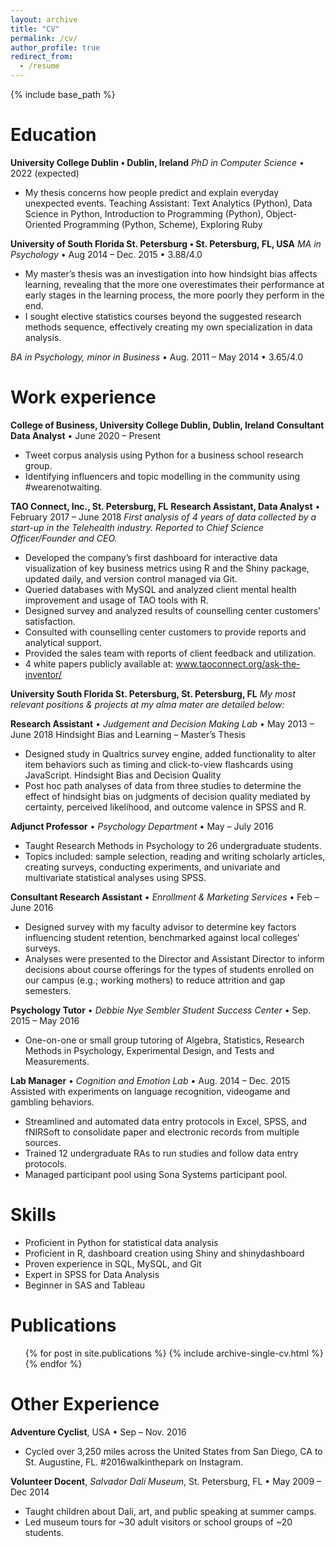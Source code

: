 ```yaml
---
layout: archive
title: "CV"
permalink: /cv/
author_profile: true
redirect_from:
  - /resume
---
```


{% include base_path %}

Education
======
__University College Dublin • Dublin, Ireland__
_PhD in Computer Science_ • 2022 (expected)
* My thesis concerns how people predict and explain everyday unexpected events.
Teaching Assistant: Text Analytics (Python), Data Science in Python, Introduction to Programming (Python), Object-Oriented Programming (Python, Scheme), Exploring Ruby

__University of South Florida St. Petersburg • St. Petersburg, FL, USA__
_MA in Psychology_ • Aug 2014 – Dec. 2015 • 3.88/4.0
* My master’s thesis was an investigation into how hindsight bias affects learning, revealing that the more one overestimates their performance at early stages in the learning process, the more poorly they perform in the end.
* I sought elective statistics courses beyond the suggested research methods sequence, effectively creating my own specialization in data analysis.

_BA in Psychology, minor in Business_ • Aug. 2011 – May 2014 • 3.65/4.0


Work experience
======
__College of Business, University College Dublin, Dublin, Ireland__
**Consultant Data Analyst** • June 2020 – Present 
* Tweet corpus analysis using Python for a business school research group.
* Identifying influencers and topic modelling in the community using #wearenotwaiting.

__TAO Connect, Inc., St. Petersburg, FL__
**Research Assistant, Data Analyst** • February 2017 – June 2018
_First analysis of 4 years of data collected by a start-up in the Telehealth industry. Reported to Chief Science Officer/Founder and CEO._
* Developed the company’s first dashboard for interactive data visualization of key business metrics using R and the Shiny package, updated daily, and version control managed via Git.
* Queried databases with MySQL and analyzed client mental health improvement and usage of TAO tools with R.
* Designed survey and analyzed results of counselling center customers’ satisfaction.
* Consulted with counselling center customers to provide reports and analytical support.
* Provided the sales team with reports of client feedback and utilization.
* 4 white papers publicly available at: www.taoconnect.org/ask-the-inventor/

__University South Florida St. Petersburg, St. Petersburg, FL__
_My most relevant positions & projects at my alma mater are detailed below:_

**Research Assistant** • _Judgement and Decision Making Lab_ • May 2013 – June 2018
Hindsight Bias and Learning – Master’s Thesis
* Designed study in Qualtrics survey engine, added functionality to alter item behaviors such as timing and click-to-view flashcards using JavaScript.
Hindsight Bias and Decision Quality
* Post hoc path analyses of data from three studies to determine the effect of hindsight bias on judgments of decision quality mediated by certainty, perceived likelihood, and outcome valence in SPSS and R.

**Adjunct Professor** • _Psychology Department_ • May – July 2016
* Taught Research Methods in Psychology to 26 undergraduate students. 
* Topics included: sample selection, reading and writing scholarly articles, creating surveys, conducting experiments, and univariate and multivariate statistical analyses using SPSS.

**Consultant Research Assistant** • _Enrollment & Marketing Services_ • Feb – June 2016
* Designed survey with my faculty advisor to determine key factors influencing student retention, benchmarked against local colleges’ surveys.
* Analyses were presented to the Director and Assistant Director to inform decisions about course offerings for the types of students enrolled on our campus (e.g.; working mothers) to reduce attrition and gap semesters.

**Psychology Tutor** • _Debbie Nye Sembler Student Success Center_ • Sep. 2015 – May 2016
* One-on-one or small group tutoring of Algebra, Statistics, Research Methods in Psychology, Experimental Design, and Tests and Measurements.

**Lab Manager** • _Cognition and Emotion Lab_ • Aug. 2014 – Dec. 2015
Assisted with experiments on language recognition, videogame and gambling behaviors.
* Streamlined and automated data entry protocols in Excel, SPSS, and fNIRSoft to consolidate paper and electronic records from multiple sources.
* Trained 12 undergraduate RAs to run studies and follow data entry protocols.
* Managed participant pool using Sona Systems participant pool.

Skills
======
* Proficient in Python for statistical data analysis
* Proficient in R, dashboard creation using Shiny and shinydashboard
* Proven experience in SQL, MySQL, and Git
* Expert in SPSS for Data Analysis
* Beginner in SAS and Tableau


Publications
======
  <ul>{% for post in site.publications %}
    {% include archive-single-cv.html %}
  {% endfor %}</ul>

  
Other Experience
======
**Adventure Cyclist**, USA • Sep – Nov. 2016
* Cycled over 3,250 miles across the United States from San Diego, CA to St. Augustine, FL. #2016walkinthepark on Instagram.

**Volunteer Docent**, _Salvador Dalí Museum_, St. Petersburg, FL • May 2009 – Dec 2014
* Taught children about Dalí, art, and public speaking at summer camps.
* Led museum tours for ~30 adult visitors or school groups of ~20 students.

